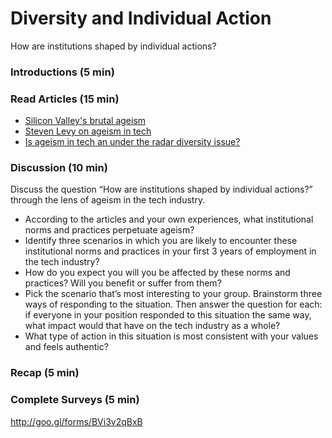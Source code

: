 # Diversity and Individual Action
How are institutions shaped by individual actions?

### Introductions (5 min)

### Read Articles (15 min)
  * [Silicon Valley's brutal ageism](https://newrepublic.com/article/117088/silicons-valleys-brutal-ageism)
  * [Steven Levy on ageism in tech](https://medium.com/backchannel/how-can-we-achieve-age-diversity-in-silicon-valley-11a847cb37b7#.68wfpepu4)
  * [Is ageism in tech an under the radar diversity issue?](http://www.fastcompany.com/3054204/the-future-of-work/is-ageism-in-tech-an-under-the-radar-diversity-issue) 

### Discussion (10 min)
Discuss the question “How are institutions shaped by individual actions?” through the lens of ageism in the tech industry. 
* According to the articles and your own experiences, what institutional norms and practices perpetuate ageism?  
* Identify three scenarios in which you are likely to encounter these institutional norms and practices in your first 3 years of employment in the tech industry?  
* How do you expect you will you be affected by these norms and practices? Will you benefit or suffer from them?  
* Pick the scenario that’s most interesting to your group. Brainstorm three ways of responding to the situation. Then answer the question for each: if everyone in your position responded to this situation the same way, what impact would that have on the tech industry as a whole?  
* What type of action in this situation is most consistent with your values and feels authentic?  

### Recap (5 min)

### Complete Surveys (5 min)
http://goo.gl/forms/BVi3v2qBxB
